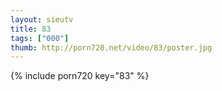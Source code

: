 ```yaml
--- 
layout: sieutv
title: 83
tags: ["000"]
thumb: http://porn720.net/video/83/poster.jpg
---
```

{% include porn720 key="83" %} 
